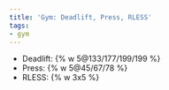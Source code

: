 ```yaml
---
title: 'Gym: Deadlift, Press, RLESS'
tags:
- gym
---
```


- Deadlift: {% w 5@133/177/199/199 %}
- Press: {% w 5@45/67/78 %}
- RLESS: {% w 3x5 %}
